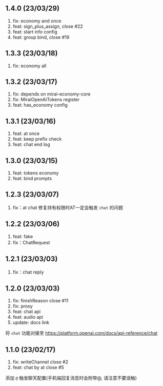 ## 1.4.0 (23/03/29)

1.  fix: economy and once
2.  feat: sign_plus_assign, close #22
3.  feat: start info config
4.  feat: group bind, close #19

## 1.3.3 (23/03/18)

1.  fix: economy all

## 1.3.2 (23/03/17)

1.  fix: depends on mirai-economy-core
2.  fix: MiraiOpenAiTokens register
3.  feat: has_economy config

## 1.3.1 (23/03/16)

1.  feat: at once
2.  feat: keep prefix check
3.  feat: chat end log

## 1.3.0 (23/03/15)

1.  feat: tokens economy
2.  feat: bind prompts

## 1.2.3 (23/03/07)

1.  fix：at chat 修复持有权限时AT一定会触发 `chat` 的问题

## 1.2.2 (23/03/06)

1.  feat: fake
2.  fix：ChatRequest

## 1.2.1 (23/03/03)

1.  fix：chat reply

## 1.2.0 (23/03/03)

1.  fix: finishReason close #11
2.  fix: proxy
3.  feat: chat api
4.  feat: audio api
5.  update: docs link

将 `chat` 功能对接至 <https://platform.openai.com/docs/api-reference/chat>

## 1.1.0 (23/02/17)

1.  fix: writeChannel close #2
2.  feat: chat by at close #5

添加 `@` 触发聊天配置(手机端回复消息时会附带@, 请注意不要误触)
